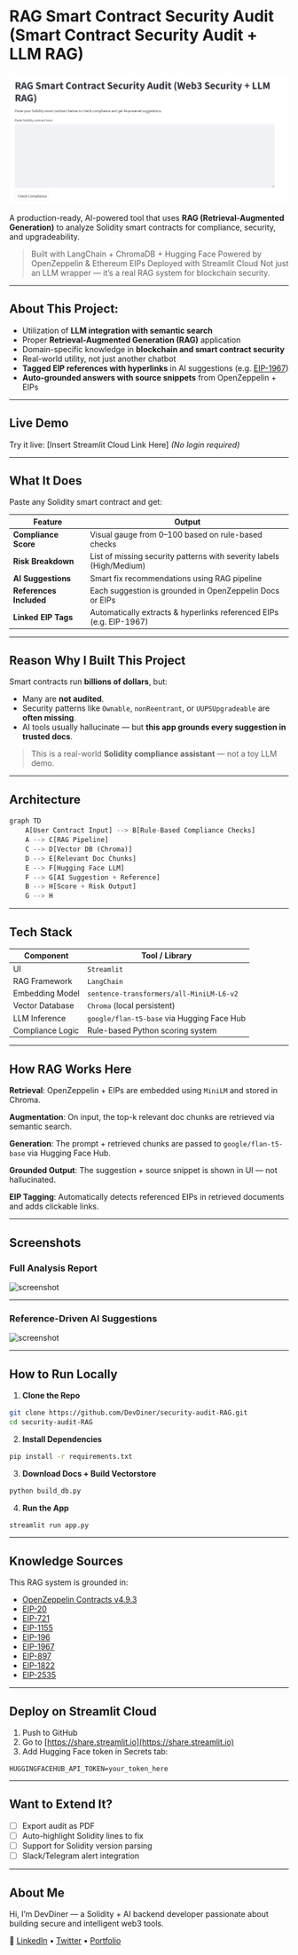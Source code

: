 # RAG Smart Contract Security Audit (Smart Contract Security Audit + LLM RAG)
![landing page](image.png)

A production-ready, AI-powered tool that uses **RAG (Retrieval-Augmented Generation)** to analyze Solidity smart contracts for compliance, security, and upgradeability.

>  Built with LangChain + ChromaDB + Hugging Face
>  Powered by OpenZeppelin & Ethereum EIPs
>  Deployed with Streamlit Cloud
>  Not just an LLM wrapper — it’s a real RAG system for blockchain security.

---

## About This Project:

- Utilization of **LLM integration with semantic search**
- Proper **Retrieval-Augmented Generation (RAG)** application
- Domain-specific knowledge in **blockchain and smart contract security**
- Real-world utility, not just another chatbot
- **Tagged EIP references with hyperlinks** in AI suggestions (e.g. [EIP-1967](https://eips.ethereum.org/EIPS/eip-1967))
- **Auto-grounded answers with source snippets** from OpenZeppelin + EIPs

---

## Live Demo

Try it live: \[Insert Streamlit Cloud Link Here]
*(No login required)*

---

## What It Does

Paste any Solidity smart contract and get:

| Feature                    | Output                                                               |
| -------------------------- | -------------------------------------------------------------------- |
|  **Compliance Score**     | Visual gauge from 0–100 based on rule-based checks                   |
|  **Risk Breakdown**      | List of missing security patterns with severity labels (High/Medium) |
|  **AI Suggestions**      | Smart fix recommendations using RAG pipeline                         |
|  **References Included** | Each suggestion is grounded in OpenZeppelin Docs or EIPs             |
|  **Linked EIP Tags**     | Automatically extracts & hyperlinks referenced EIPs (e.g. EIP-1967)  |

---

## Reason Why I Built This Project

Smart contracts run **billions of dollars**, but:

* Many are **not audited**.
* Security patterns like `Ownable`, `nonReentrant`, or `UUPSUpgradeable` are **often missing**.
* AI tools usually hallucinate — but **this app grounds every suggestion in trusted docs**.

> This is a real-world **Solidity compliance assistant** — not a toy LLM demo.

---

## Architecture

```python
graph TD
    A[User Contract Input] --> B[Rule-Based Compliance Checks]
    A --> C[RAG Pipeline]
    C --> D[Vector DB (Chroma)]
    D --> E[Relevant Doc Chunks]
    E --> F[Hugging Face LLM]
    F --> G[AI Suggestion + Reference]
    B --> H[Score + Risk Output]
    G --> H
```

---

## Tech Stack

| Component        | Tool / Library                            |
| ---------------- | ----------------------------------------- |
| UI               | `Streamlit`                               |
| RAG Framework    | `LangChain`                               |
| Embedding Model  | `sentence-transformers/all-MiniLM-L6-v2`  |
| Vector Database  | `Chroma` (local persistent)               |
| LLM Inference    | `google/flan-t5-base` via Hugging Face Hub |
| Compliance Logic | Rule-based Python scoring system          |

---

## How RAG Works Here

 **Retrieval**:
OpenZeppelin + EIPs are embedded using `MiniLM` and stored in Chroma.

 **Augmentation**:
On input, the top-k relevant doc chunks are retrieved via semantic search.

 **Generation**:
The prompt + retrieved chunks are passed to `google/flan-t5-base` via Hugging Face Hub.

 **Grounded Output**:
The suggestion + source snippet is shown in UI — not hallucinated.

 **EIP Tagging**:
Automatically detects referenced EIPs in retrieved documents and adds clickable links.

---

## Screenshots

### Full Analysis Report

![screenshot](docs/screenshot-1.png)

---

### Reference-Driven AI Suggestions

![screenshot](docs/screenshot-2.png)

---

## How to Run Locally

1. **Clone the Repo**

```bash
git clone https://github.com/DevDiner/security-audit-RAG.git
cd security-audit-RAG
```

2. **Install Dependencies**

```bash
pip install -r requirements.txt
```

3. **Download Docs + Build Vectorstore**

```bash
python build_db.py
```

4. **Run the App**

```bash
streamlit run app.py
```

---

## Knowledge Sources

This RAG system is grounded in:

* [OpenZeppelin Contracts v4.9.3](https://docs.openzeppelin.com/contracts/4.x/)
* [EIP-20](https://eips.ethereum.org/EIPS/eip-20)
* [EIP-721](https://eips.ethereum.org/EIPS/eip-721)
* [EIP-1155](https://eips.ethereum.org/EIPS/eip-1155)
* [EIP-196](https://eips.ethereum.org/EIPS/eip-196)
* [EIP-1967](https://eips.ethereum.org/EIPS/eip-1967)
* [EIP-897](https://eips.ethereum.org/EIPS/eip-897)
* [EIP-1822](https://eips.ethereum.org/EIPS/eip-1822)
* [EIP-2535](https://eips.ethereum.org/EIPS/eip-2535)

---

## Deploy on Streamlit Cloud

1. Push to GitHub
2. Go to [https://share.streamlit.io](https://share.streamlit.io)
3. Add Hugging Face token in Secrets tab:

```
HUGGINGFACEHUB_API_TOKEN=your_token_here
```

---

## Want to Extend It?

* [ ] Export audit as PDF
* [ ] Auto-highlight Solidity lines to fix
* [ ] Support for Solidity version parsing
* [ ] Slack/Telegram alert integration

---

## About Me

Hi, I’m DevDiner — a Solidity + AI backend developer passionate about building secure and intelligent web3 tools.

🔗 [LinkedIn](https://linkedin.com/in/irwinlow) • [Twitter](https://x.com/_bytequest_) • [Portfolio](https://github.com/DevDiner)

